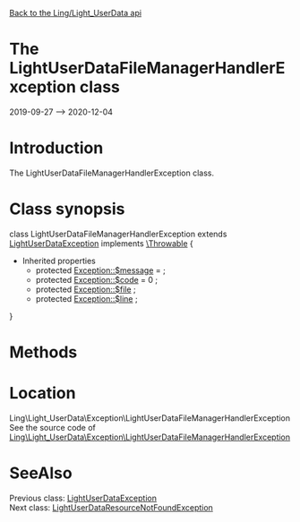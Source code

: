 [Back to the Ling/Light_UserData api](https://github.com/lingtalfi/Light_UserData/blob/master/doc/api/Ling/Light_UserData.md)



The LightUserDataFileManagerHandlerException class
================
2019-09-27 --> 2020-12-04






Introduction
============

The LightUserDataFileManagerHandlerException class.



Class synopsis
==============


class <span class="pl-k">LightUserDataFileManagerHandlerException</span> extends [LightUserDataException](https://github.com/lingtalfi/Light_UserData/blob/master/doc/api/Ling/Light_UserData/Exception/LightUserDataException.md) implements [\Throwable](http://php.net/manual/en/class.throwable.php) {

- Inherited properties
    - protected  [Exception::$message](#property-message) =  ;
    - protected  [Exception::$code](#property-code) = 0 ;
    - protected  [Exception::$file](#property-file) ;
    - protected  [Exception::$line](#property-line) ;

}






Methods
==============






Location
=============
Ling\Light_UserData\Exception\LightUserDataFileManagerHandlerException<br>
See the source code of [Ling\Light_UserData\Exception\LightUserDataFileManagerHandlerException](https://github.com/lingtalfi/Light_UserData/blob/master/Exception/LightUserDataFileManagerHandlerException.php)



SeeAlso
==============
Previous class: [LightUserDataException](https://github.com/lingtalfi/Light_UserData/blob/master/doc/api/Ling/Light_UserData/Exception/LightUserDataException.md)<br>Next class: [LightUserDataResourceNotFoundException](https://github.com/lingtalfi/Light_UserData/blob/master/doc/api/Ling/Light_UserData/Exception/LightUserDataResourceNotFoundException.md)<br>
